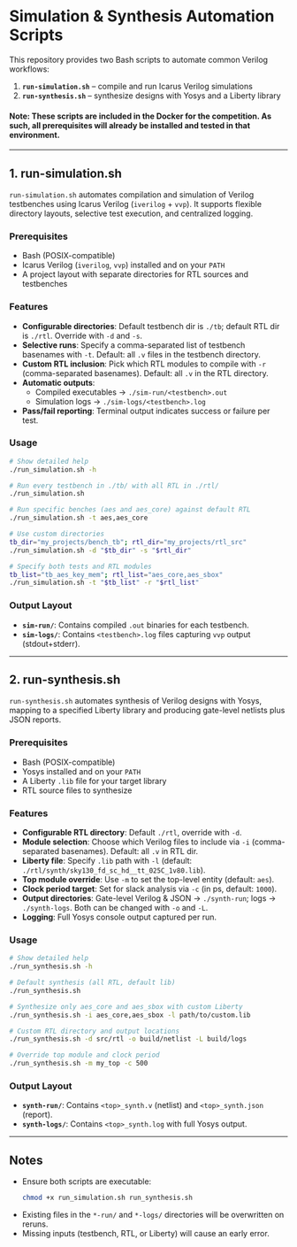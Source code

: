 # Simulation & Synthesis Automation Scripts

This repository provides two Bash scripts to automate common Verilog workflows:

1. **`run-simulation.sh`** – compile and run Icarus Verilog simulations
2. **`run-synthesis.sh`**  – synthesize designs with Yosys and a Liberty library

#### Note: These scripts are included in the Docker for the competition. As such, all prerequisites will already be installed and tested in that environment.

---

## 1. run-simulation.sh

`run-simulation.sh` automates compilation and simulation of Verilog testbenches using Icarus Verilog (`iverilog` + `vvp`). It supports flexible directory layouts, selective test execution, and centralized logging.

### Prerequisites

- Bash (POSIX-compatible)
- Icarus Verilog (`iverilog`, `vvp`) installed and on your `PATH`
- A project layout with separate directories for RTL sources and testbenches

### Features

- **Configurable directories**: Default testbench dir is `./tb`; default RTL dir is `./rtl`. Override with `-d` and `-s`.
- **Selective runs**: Specify a comma-separated list of testbench basenames with `-t`. Default: all `.v` files in the testbench directory.
- **Custom RTL inclusion**: Pick which RTL modules to compile with `-r` (comma-separated basenames). Default: all `.v` in the RTL directory.
- **Automatic outputs**:
  - Compiled executables → `./sim-run/<testbench>.out`
  - Simulation logs → `./sim-logs/<testbench>.log`
- **Pass/fail reporting**: Terminal output indicates success or failure per test.

### Usage

```bash
# Show detailed help
./run_simulation.sh -h

# Run every testbench in ./tb/ with all RTL in ./rtl/
./run_simulation.sh

# Run specific benches (aes and aes_core) against default RTL
./run_simulation.sh -t aes,aes_core

# Use custom directories
tb_dir="my_projects/bench_tb"; rtl_dir="my_projects/rtl_src"
./run_simulation.sh -d "$tb_dir" -s "$rtl_dir"

# Specify both tests and RTL modules
tb_list="tb_aes_key_mem"; rtl_list="aes_core,aes_sbox"
./run_simulation.sh -t "$tb_list" -r "$rtl_list"
```

### Output Layout

- **`sim-run/`**: Contains compiled `.out` binaries for each testbench.
- **`sim-logs/`**: Contains `<testbench>.log` files capturing `vvp` output (stdout+stderr).

---

## 2. run-synthesis.sh

`run-synthesis.sh` automates synthesis of Verilog designs with Yosys, mapping to a specified Liberty library and producing gate-level netlists plus JSON reports.

### Prerequisites

- Bash (POSIX-compatible)
- Yosys installed and on your `PATH`
- A Liberty `.lib` file for your target library
- RTL source files to synthesize

### Features

- **Configurable RTL directory**: Default `./rtl`, override with `-d`.
- **Module selection**: Choose which Verilog files to include via `-i` (comma-separated basenames). Default: all `.v` in RTL dir.
- **Liberty file**: Specify `.lib` path with `-l` (default: `./rtl/synth/sky130_fd_sc_hd__tt_025C_1v80.lib`).
- **Top module override**: Use `-m` to set the top-level entity (default: `aes`).
- **Clock period target**: Set for slack analysis via `-c` (in ps, default: `1000`).
- **Output directories**: Gate-level Verilog & JSON → `./synth-run`; logs → `./synth-logs`. Both can be changed with `-o` and `-L`.
- **Logging**: Full Yosys console output captured per run.

### Usage

```bash
# Show detailed help
./run_synthesis.sh -h

# Default synthesis (all RTL, default lib)
./run_synthesis.sh

# Synthesize only aes_core and aes_sbox with custom Liberty
./run_synthesis.sh -i aes_core,aes_sbox -l path/to/custom.lib

# Custom RTL directory and output locations
./run_synthesis.sh -d src/rtl -o build/netlist -L build/logs

# Override top module and clock period
./run_synthesis.sh -m my_top -c 500
```

### Output Layout

- **`synth-run/`**: Contains `<top>_synth.v` (netlist) and `<top>_synth.json` (report).
- **`synth-logs/`**: Contains `<top>_synth.log` with full Yosys output.

---

## Notes

- Ensure both scripts are executable:
  ```bash
  chmod +x run_simulation.sh run_synthesis.sh
  ```
- Existing files in the `*-run/` and `*-logs/` directories will be overwritten on reruns.
- Missing inputs (testbench, RTL, or Liberty) will cause an early error.

